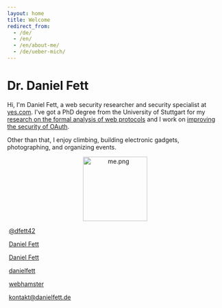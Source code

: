 ```yaml
---
layout: home
title: Welcome
redirect_from:
  - /de/
  - /en/
  - /en/about-me/
  - /de/ueber-mich/
---
```

<div class="container">
    <div  class="container">
        <div  class="row">
            <div  class="col-sm-12">
                <h1><span class="h1-grey">Dr.</span> Daniel Fett</h1>
                <p>Hi, I'm Daniel Fett, a web security researcher and security specialist at <a href="https://yes.com">yes.com</a>. I've got a PhD degree from the University of Stuttgart for my <a href="/publications/2018-10-19-an-expressive-formal-web-model/">research on the formal analysis of web protocols</a> and I work on <a href="/publications/2018-12-28-oauth-bcp/">improving the security of OAuth</a>.</p>
                <p>Other than that, I enjoy climbing, building electronic gadgets, photographing, and organizing events.</p>
            </div>
            <div  class="col-sm-6">
                <p style="text-align: center;"><img class="filer_image " alt="me.png" src="/img/danielfett.png" width="150" height="150" />
                </p>
            </div>
            <div  class="col-sm-6">
                <p><i class="fa fa-twitter-square">​ </i> <a href="https://twitter.com/dfett42" class=" ">@dfett42</a></p>
                <p><i class="fa fa-linkedin-square">​ </i> <a href="https://www.linkedin.com/in/daniel-fett-737817110" class=" ">Daniel Fett</a></p>
                <p><i class="fa fa-xing-square">​ </i> <a href="https://www.xing.com/profile/Daniel_Fett2/cv" class=" ">Daniel Fett</a></p>
                <p><i class="fa fa-github-square">​ </i> <a href="https://github.com/danielfett/" class=" ">danielfett</a></p>
                <p><i class="fa fa-bitbucket-square">​ </i> <a href="https://bitbucket.org/webhamster/" class=" ">webhamster</a></p>
                <p><i class="fa fa-envelope">​ </i> <a href="mailto:kontakt@danielfett.de" class=" ">kontakt@danielfett.de</a></p>
            </div>
        </div>
    </div>
</div>
